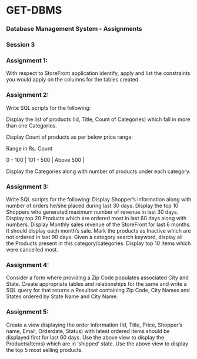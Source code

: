 # GET-DBMS

### Database Management System - Assignments
### Session 3

### Assignment 1:
With respect to StoreFront application identify, apply and list the constraints you would apply on the columns for the tables created.

### Assignment 2:
Write SQL scripts for the following:

Display the list of products (Id, Title, Count of Categories) which fall in more than one Categories.

Display Count of products as per below price range:

Range in Rs.   Count

0 - 100      |
101 - 500    |
Above 500    |

Display the Categories along with number of products under each category.


 
### Assignment 3:
Write SQL scripts for the following:
Display Shopper’s information along with number of orders he/she placed during last 30 days.
Display the top 10 Shoppers who generated maximum number of revenue in last 30 days.
Display top 20 Products which are ordered most in last 60 days along with numbers.
Display Monthly sales revenue of the StoreFront for last 6 months. It should display each month’s sale.
Mark the products as Inactive which are not ordered in last 90 days.
Given a category search keyword, display all the Products present in this category/categories. 
Display top 10 Items which were cancelled most.


### Assignment 4:
Consider a form where providing a Zip Code populates associated City and
State. 
Create appropriate tables and relationships for the same and write a SQL
         query for that returns a Resultset containing Zip Code, City Names and
         States ordered by State Name and City Name.

### Assignment 5:
Create a view displaying the order information (Id, Title, Price, Shopper’s name, Email, Orderdate, Status) with latest ordered items should be displayed first for last 60 days.
Use the above view to display the Products(Items) which are in ‘shipped’ state.
Use the above view to display the top 5 most selling products.

